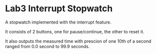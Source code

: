 # Lab3 Interrupt Stopwatch

A stopwatch implemented with the interrupt feature.

It consists of 2 buttons, one for pause/continue, the other to reset it.

It also outputs the measured time with prescion of one 10th of a second ranged from 0.0 second to 99.9 seconds.